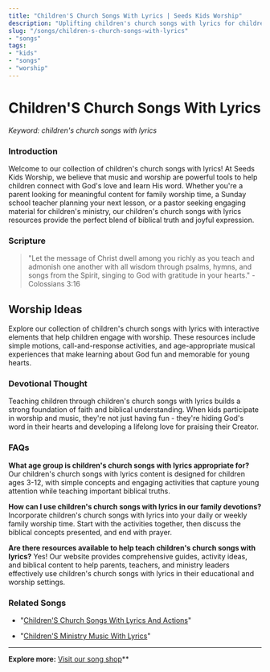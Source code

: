 ```yaml
---
title: "Children'S Church Songs With Lyrics | Seeds Kids Worship"
description: "Uplifting children's church songs with lyrics for children's worship services and ministry. Church music resources for kids and families."
slug: "/songs/children-s-church-songs-with-lyrics"
- "songs"
tags:
- "kids"
- "songs"
- "worship"
---
```


# Children'S Church Songs With Lyrics

_Keyword: children's church songs with lyrics_

### Introduction

Welcome to our collection of children's church songs with lyrics! At Seeds Kids Worship, we believe that music and worship are powerful tools to help children connect with God's love and learn His word. Whether you're a parent looking for meaningful content for family worship time, a Sunday school teacher planning your next lesson, or a pastor seeking engaging material for children's ministry, our children's church songs with lyrics resources provide the perfect blend of biblical truth and joyful expression.

### Scripture

> "Let the message of Christ dwell among you richly as you teach and admonish one another with all wisdom through psalms, hymns, and songs from the Spirit, singing to God with gratitude in your hearts." - Colossians 3:16

## Worship Ideas

Explore our collection of children's church songs with lyrics with interactive elements that help children engage with worship. These resources include simple motions, call-and-response activities, and age-appropriate musical experiences that make learning about God fun and memorable for young hearts.

### Devotional Thought

Teaching children through children's church songs with lyrics builds a strong foundation of faith and biblical understanding. When kids participate in worship and music, they're not just having fun - they're hiding God's word in their hearts and developing a lifelong love for praising their Creator.

### FAQs

**What age group is children's church songs with lyrics appropriate for?**
Our children's church songs with lyrics content is designed for children ages 3-12, with simple concepts and engaging activities that capture young attention while teaching important biblical truths.

**How can I use children's church songs with lyrics in our family devotions?**
Incorporate children's church songs with lyrics into your daily or weekly family worship time. Start with the activities together, then discuss the biblical concepts presented, and end with prayer.

**Are there resources available to help teach children's church songs with lyrics?**
Yes! Our website provides comprehensive guides, activity ideas, and biblical content to help parents, teachers, and ministry leaders effectively use children's church songs with lyrics in their educational and worship settings.

### Related Songs

- "[Children'S Church Songs With Lyrics And Actions](/songs/children-s-church-songs-with-lyrics-and-actions/)"

- "[Children'S Ministry Music With Lyrics](/songs/children-s-ministry-music-with-lyrics/)"

---

**Explore more:** [Visit our song shop](https://seedskidsworship.com/shop)**

<!-- Schema Markup -->
<script type="application/ld+json">
{
  "@context": "https://schema.org",
  "@type": "MusicRecording",
  "name": "Children'S Church Songs With Lyrics",
  "byArtist": {
    "@type": "MusicGroup",
    "name": "Seeds Kids Worship"
  },
  "isFamilyFriendly": true,
  "url": "https://seedskidsworship.com/songs/children-s-church-songs-with-lyrics/"
}
</script>